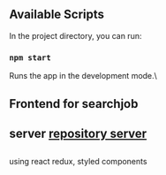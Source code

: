 ## Available Scripts

In the project directory, you can run:

### `npm start`

Runs the app in the development mode.\

## Frontend for searchjob

## server [repository server](https://github.com/toron2c/server_search_job)

##

using react redux, styled components
